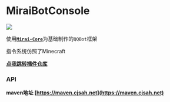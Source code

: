 # MiraiBotConsole

[![](https://jitpack.io/v/Cjsah/MiraiBotConsole.svg)](https://jitpack.io/#Cjsah/MiraiBotConsole)

使用[**`Mirai-Core`**](https://github.com/mamoe/mirai)为基础制作的`QQBot`框架

指令系统仿照了Minecraft

[**点我跳转插件仓库**](https://github.com/Cjsah/MiraiConsolePlugins)



### API

**maven地址 [https://maven.cjsah.net](https://maven.cjsah.net)**





